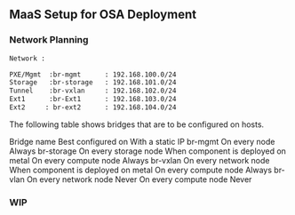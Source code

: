 ## MaaS Setup for OSA Deployment

### Network Planning

```sh
Network :

PXE/Mgmt  :br-mgmt      : 192.168.100.0/24
Storage   :br-storage   : 192.168.101.0/24
Tunnel    :br-vxlan     : 192.168.102.0/24
Ext1      :br-Ext1      : 192.168.103.0/24
Ext2     : br-ext2      : 192.168.104.0/24
```

The following table shows bridges that are to be configured on hosts.

Bridge name	Best configured on	With a static IP
br-mgmt	On every node	Always
br-storage	On every storage node	When component is deployed on metal
On every compute node	Always
br-vxlan	On every network node	When component is deployed on metal
On every compute node	Always
br-vlan	On every network node	Never
On every compute node	Never

### WIP ###
